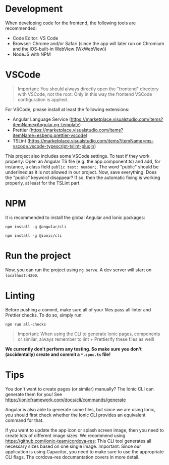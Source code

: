 # Development

When developing code for the frontend, the following tools are recommended:

- Code Editor: VS Code
- Browser: Chrome and/or Safari (since the app will later run on Chromium and the iOS-built-in WebView (WkWebView))
- NodeJS with NPM

# VSCode 

> Important: You should always directly open the "frontend" directory with VSCode, not the root. Only in this way the frontend VSCode configuration is applied.

For VSCode, please install at least the following extensions:
- Angular Language Service (https://marketplace.visualstudio.com/items?itemName=Angular.ng-template)
- Prettier (https://marketplace.visualstudio.com/items?itemName=esbenp.prettier-vscode)
- TSLint (https://marketplace.visualstudio.com/items?itemName=ms-vscode.vscode-typescript-tslint-plugin)

This project also includes some VSCode settings. To test if they work properly: Open an Angular TS file (e.g. the app.component.ts) and add, for instance, a class field `public test: number;`. The word "public" should be underlined as it is not allowed in our project. Now, save everything. Does the "public" keyword disappear? If so, then the automatic fixing is working properly, at least for the TSLint part.


# NPM

It is recommended to install the global Angular and Ionic packages:

```
npm install -g @angular/cli
```

```
npm install -g @ionic/cli
````

# Run the project

Now, you can run the project using `ng serve`. A dev server will start on `localhost:4200`.

# Linting

Before pushing a commit, make sure all of your files pass all linter and Prettier checks. To do so, simply run:

```
npm run all-checks
```

> Important: When using the CLI to generate Ionic pages, components or similar, always remember to lint + Prettierify these files as well!

**We currently don't perform any testing. So make sure you don't (accidentally) create and commit a `*.spec.ts` file!**

# Tips

You don't want to create pages (or similar) manually? The Ionic CLI can generate them for you! See https://ionicframework.com/docs/cli/commands/generate

Angular is also able to generate some files, but since we are using Ionic, you should first check whether the Ionic CLI provides an equivalent command for that.

If you want to update the app icon or splash screen image, then you need to create lots of different image sizes. We recommend using https://github.com/ionic-team/cordova-res: This CLI tool generates all necessary sizes based on one single image. Important: Since our application is using Capacitor, you need to make sure to use the appropriate CLI flags. The cordova-res documentation covers in more detail.
